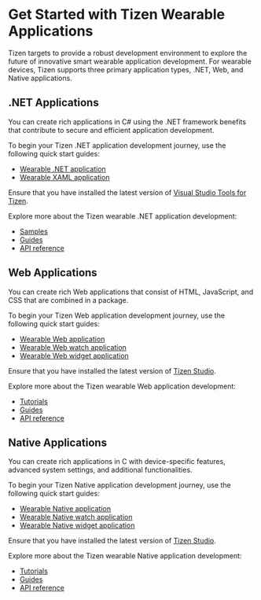 # Get Started with Tizen Wearable Applications
Tizen targets to provide a robust development environment to explore the future of innovative smart wearable application development.
For wearable devices, Tizen supports three primary application types, .NET, Web, and Native applications.

## .NET Applications
You can create rich applications in C# using the .NET framework benefits that contribute to secure and efficient application development.

To begin your Tizen .NET application development journey, use the following quick start guides:
-   [Wearable .NET application](/application/dotnet/get-started/wearable/first-app.md)
-   [Wearable XAML application](/application/dotnet/get-started/wearable/first-xaml-app.md)

Ensure that you have installed the latest version of [Visual Studio Tools for Tizen](https://marketplace.visualstudio.com/items?itemName=tizen.VSToolsforTizen).

Explore more about the Tizen wearable .NET application development:
-   [Samples](/application/dotnet/samples/?profiles=%5B"Wearable"%5D)
-   [Guides](/application/dotnet/guides/)
-   [API reference](/application/dotnet/api/overview.md)

## Web Applications
You can create rich Web applications that consist of HTML, JavaScript, and CSS that are combined in a package.

To begin your Tizen Web application development journey, use the following quick start guides:
-   [Wearable Web application](/application/web/get-started/wearable/first-app.md)
-   [Wearable Web watch application](/application/web/get-started/wearable-watch/first-app-watch.md)
-   [Wearable Web widget application](/application/web/get-started/wearable-widget/first-app-widget.md)

Ensure that you have installed the latest version of [Tizen Studio](https://developer.tizen.org/development/tizen-studio/download).

Explore more about the Tizen wearable Web application development:
-   [Tutorials](/application/web/tutorials/overview.md)
-   [Guides](/application/web/guides/index.md)
-   [API reference](/application/web/api/index.md)

## Native Applications
You can create rich applications in C with device-specific features, advanced system settings, and additional functionalities.

To begin your Tizen Native application development journey, use the following quick start guides:
-   [Wearable Native application](/application/native/get-started/wearable/first-app.md)
-   [Wearable Native watch application](/application/native/get-started/wearable-watch/first-app-watch.md)
-   [Wearable Native widget application](/application/native/get-started/wearable-widget/first-app-widget.md)

Ensure that you have installed the latest version of [Tizen Studio](https://developer.tizen.org/development/tizen-studio/download).

Explore more about the Tizen wearable Native application development:
-   [Tutorials](/application/native/tutorials/overview.md)
-   [Guides](/application/native/guides/index.md)
-   [API reference](/application/native/api/overview.md)

